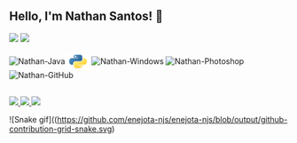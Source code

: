 ## Hello, I'm Nathan Santos! 👋

<div>
  <img height="180cm" src="https://github-readme-stats.vercel.app/api?username=enejota-njs&show_icons=true&theme=holi&include_all_commits=true&count_private=true"/>
  <img height="180cm" src="https://github-readme-stats.vercel.app/api/top-langs/?username=enejota-njs&layout=compact&langs_count=16&theme=holi"/>
</div>

<div style="display: inline_block"><br>
  <img align="center" alt="Nathan-Java" height="30" width="40" src="https://cdn.jsdelivr.net/gh/devicons/devicon@latest/icons/java/java-original.svg">
  <img align="center" alt="Nathan-Python" height="30" width="40" src="https://raw.githubusercontent.com/devicons/devicon/master/icons/python/python-original.svg">
  <img align="center" alt="Nathan-Windows" height="30" width="40" src="https://cdn.jsdelivr.net/gh/devicons/devicon@latest/icons/windows11/windows11-original.svg"> 
  <img align="center" alt="Nathan-Photoshop" height="30" width="40" src="https://cdn.jsdelivr.net/gh/devicons/devicon@latest/icons/photoshop/photoshop-original.svg"> 
  <img align="center" alt="Nathan-GitHub" height="30" width="40" src="https://cdn.jsdelivr.net/gh/devicons/devicon@latest/icons/github/github-original.svg"> 
</div>

##

<a href="mailto:ns03052006@gmail.com" target="_blank">
  <img src="https://img.shields.io/badge/Gmail-D14836?style=for-the-badge&logo=gmail&logoColor=white">
</a>
<a href="https://instagram.com/njs_nathan" target="_blank">
  <img src="https://img.shields.io/badge/Instagram-E4405F?style=for-the-badge&logo=instagram&logoColor=white">
</a>
<a href="https://www.linkedin.com/in/nathan-de-jesus-dos-santos-6868a0317" target="_blank">
  <img src="https://img.shields.io/badge/LinkedIn-0A66C2?style=for-the-badge&logo=linkedin&logoColor=white">
</a>

![Snake gif]((https://github.com/enejota-njs/enejota-njs/blob/output/github-contribution-grid-snake.svg)
